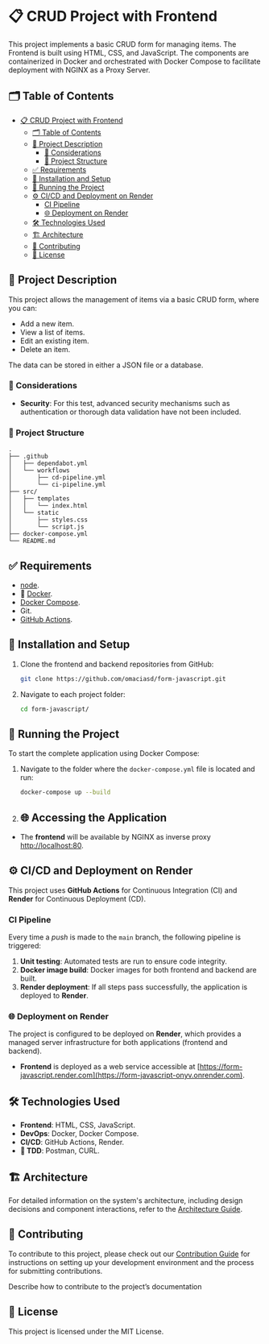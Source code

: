 # 📋 CRUD Project with Frontend

This project implements a basic CRUD form for managing items. The Frontend is built using HTML, CSS, and JavaScript. The components are containerized in Docker and orchestrated with Docker Compose to facilitate deployment with NGINX as a Proxy Server.

## 🗂️ Table of Contents

- [📋 CRUD Project with Frontend](#-crud-project-with-frontend)
  - [🗂️ Table of Contents](#️-table-of-contents)
  - [📖 Project Description](#-project-description)
    - [🛑 Considerations](#-considerations)
    - [📂 Project Structure](#-project-structure)
  - [✅ Requirements](#-requirements)
  - [🔧 Installation and Setup](#-installation-and-setup)
  - [🚀 Running the Project](#-running-the-project)
  - [⚙️ CI/CD and Deployment on Render](#️-cicd-and-deployment-on-render)
    - [CI Pipeline](#ci-pipeline)
    - [🌐 Deployment on Render](#-deployment-on-render)
  - [🛠️ Technologies Used](#️-technologies-used)
  - [🏗️ Architecture](#️-architecture)
  - [🤝 Contributing](#-contributing)
  - [📜 License](#-license)

## 📖 Project Description

This project allows the management of items via a basic CRUD form, where you can:

- Add a new item.
- View a list of items.
- Edit an existing item.
- Delete an item.

The data can be stored in either a JSON file or a database.

### 🛑 Considerations

- **Security**: For this test, advanced security mechanisms such as authentication or thorough data validation have not been included.

### 📂 Project Structure

```plaintext
.
├── .github
│   ├── dependabot.yml
│   └── workflows
│       ├── cd-pipeline.yml
│       └── ci-pipeline.yml
├── src/
│   ├── templates
│   │   └── index.html
│   └── static
│       ├── styles.css
│       └── script.js
├── docker-compose.yml
└── README.md

```

## ✅ Requirements

- [node](https://nodejs.org/en).
- 🐳 [Docker](https://www.docker.com/get-started).
- [Docker Compose](https://docs.docker.com/compose/).
- Git.
- [GitHub Actions](https://docs.github.com/en/actions).

## 🔧 Installation and Setup

1. Clone the frontend and backend repositories from GitHub:

    ```bash
    git clone https://github.com/omaciasd/form-javascript.git

    ```

2. Navigate to each project folder:

    ```bash
    cd form-javascript/

    ```

## 🚀 Running the Project

To start the complete application using Docker Compose:

1. Navigate to the folder where the `docker-compose.yml` file is located and run:

    ```bash
    docker-compose up --build

    ```

2. ## 🌐 Accessing the Application

- The **frontend** will be available by NGINX as inverse proxy [http://localhost:80](http://localhost:80).

## ⚙️ CI/CD and Deployment on Render

This project uses **GitHub Actions** for Continuous Integration (CI) and **Render** for Continuous Deployment (CD).

### CI Pipeline

Every time a *push* is made to the `main` branch, the following pipeline is triggered:

1. **Unit testing**: Automated tests are run to ensure code integrity.
2. **Docker image build**: Docker images for both frontend and backend are built.
3. **Render deployment**: If all steps pass successfully, the application is deployed to **Render**.

### 🌐 Deployment on Render

The project is configured to be deployed on **Render**, which provides a managed server infrastructure for both applications (frontend and backend).

- **Frontend** is deployed as a web service accessible at [https://form-javascript.render.com](https://form-javascript-onyv.onrender.com).

## 🛠️ Technologies Used

- **Frontend**: HTML, CSS, JavaScript.
- **DevOps**: Docker, Docker Compose.
- **CI/CD**: GitHub Actions, Render.
- **🚧 TDD**: Postman, CURL.

## 🏗️ Architecture

For detailed information on the system's architecture, including design decisions and component interactions, refer to the [Architecture Guide](./docs/guides/ARCHITECTURE.md).

## 🤝 Contributing

To contribute to this project, please check out our [Contribution Guide](./docs/guides/CONTRIBUTING.md) for instructions on setting up your development environment and the process for submitting contributions.

Describe how to contribute to the project’s documentation

## 📜 License

This project is licensed under the MIT License.
